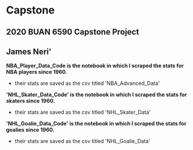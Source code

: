 # Capstone
## 2020 BUAN 6590 Capstone Project
## James Neri'

**NBA_Player_Data_Code is the notebook in which I scraped the stats for NBA players since 1960.**
- their stats are saved as the csv titled 'NBA_Advanced_Data'

**'NHL_Skater_Data_Code' is the notebook in which I scraped the stats for skaters since 1960.**
- their stats are saved as the csv titled 'NHL_Skater_Data'

**'NHL_Goalie_Data_Code' is the notebook in which I scraped the stats for goalies since 1960.**
- their stats are saved as the csv titled 'NHL_Goalie_Data'